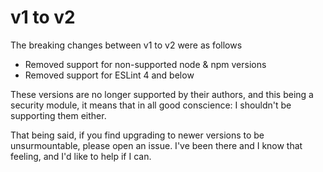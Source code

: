 # v1 to v2

The breaking changes between v1 to v2 were as follows

- Removed support for non-supported node & npm versions
- Removed support for ESLint 4 and below

These versions are no longer supported by their authors, and this being a security module, it means that in all good conscience: I shouldn't be supporting them either.

That being said, if you find upgrading to newer versions to be unsurmountable, please open an issue. I've been there and I know that feeling, and I'd like to help if I can.
